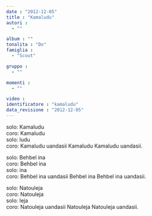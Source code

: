 ```yaml
---
date : "2012-12-05"
title : "Kamaludu"
autori : 
  - ""

album : ""
tonalita : "Do"
famiglia : 
  - "Scout"

gruppo : 
  - ""

momenti : 
  - ""

video : 
identificatore : "kamaludu"
data_revisione : "2012-12-05"
---
```

  
  
solo: Kamaludu  
coro: Kamaludu  
solo: ludu  
coro: Kamaludu uandasii  Kamaludu Kamaludu uandasii.  
  
  
  
solo: Behbel ina  
coro: Behbel ina  
solo: ina  
coro: Behbel ina uandasii  Behbel ina Behbel ina uandasii.  
  
  
solo: Natouleja  
coro: Natouleja  
solo: leja  
coro: Natouleja uandasii  Natouleja Natouleja uandasii.  
  
